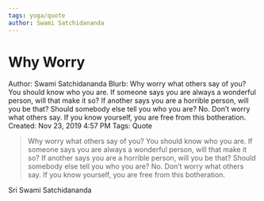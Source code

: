 ```yaml
---
tags: yoga/quote
author: Swami Satchidananda
---
```


# Why Worry

Author: Swami Satchidananda
Blurb: Why worry what others say of you? You should know who you are. If someone says you are always a wonderful person, will that make it so? If another says you are a horrible person, will you be that?  Should somebody else tell you who you are? No. Don’t worry what others say. If you know yourself, you are free from this botheration.
Created: Nov 23, 2019 4:57 PM
Tags: Quote

> Why worry what others say of you? You should know who you are. If someone says you are always a wonderful person, will that make it so? If another says you are a horrible person, will you be that?  Should somebody else tell you who you are? No. Don’t worry what others say. If you know yourself, you are free from this botheration.

Sri Swami Satchidananda

